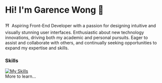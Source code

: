 Hi! I'm Garence Wong 🎏
========================================================================================================================================

⛩️  Aspiring Front-End Developer with a passion for designing intuitive and visually stunning user interfaces. Enthusiastic about new technology innovations, driving both my academic and personal pursuits. Eager to assist and collaborate with others, and continually seeking opportunities to expand my expertise and skills.
<br/>

### Skills

[![My Skills](https://skillicons.dev/icons?i=figma,html,css,js)](https://skillicons.dev)
<br/>
More to learn...
<!--
**GarenceWong/GarenceWong** is a ✨ _special_ ✨ repository because its `README.md` (this file) appears on your GitHub profile.

Here are some ideas to get you started:

- 🔭 I’m currently working on ...
- 🌱 I’m currently learning ...
- 👯 I’m looking to collaborate on ...
- 🤔 I’m looking for help with ...
- 💬 Ask me about ...
- 📫 How to reach me: ...
- 😄 Pronouns: ...
- ⚡ Fun fact: ...
-->
